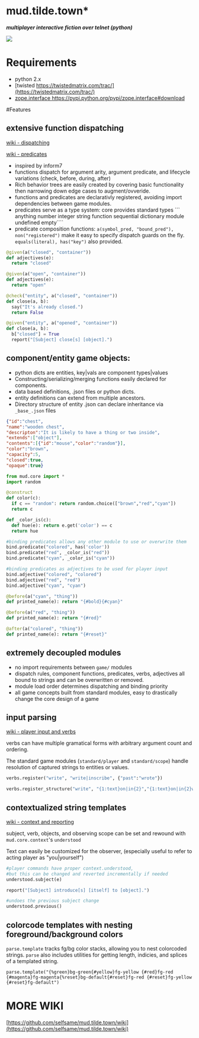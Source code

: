 mud.tilde.town*
==============
***multiplayer interactive fiction over telnet (python)***

![](http://www.selfsamegames.com/screens/showoff.png)

Requirements
================
* python 2.x
* [twisted https://twistedmatrix.com/trac/](https://twistedmatrix.com/trac/)
* [zope.interface https://pypi.python.org/pypi/zope.interface#download
](https://pypi.python.org/pypi/zope.interface#download)


#Features

## extensive function dispatching
[wiki - dispatching](https://github.com/selfsame/mud.tilde.town/wiki/rules)

[wiki - predicates](https://github.com/selfsame/mud.tilde.town/wiki/predicates)

* inspired by inform7
* functions dispatch for argument arity, argument predicate, and lifecycle variations (check, before, during, after)
* Rich behavior trees are easily created by covering basic functionality then narrowing down edge cases to augment/ovveride.
* functions and predicates are declarativly registered, avoiding import dependencies between game modules.
* predicates serve as a type system: core provides standard types ``` anything number integer string function sequential dictionary module undefined empty````
* predicate composition functions: ```a(symbol_pred, "bound_pred"), non("registered")``` make it easy to specify dispatch guards on the fly. ```equals(literal), has("key")``` also provided.


```python
@given(a("closed", "container"))
def adjectives(e):
  return "closed"

@given(a("open", "container"))
def adjectives(e):
  return "open"

@check("entity", a("closed", "container"))
def close(a, b):
  say("It's already closed.")
  return False

@given("entity", a("opened", "container"))
def close(a, b):
  b["closed"] = True
  report("[Subject] close[s] [object].")
```

## component/entity game objects:
* python dicts are entities, key|vals are component types|values
* Constructing/serializing/merging functions easily declared for components.
* data based definitions, .json files or python dicts.
* entity definitions can extend from multiple ancestors.
* Directory structure of entity .json can declare inheritance via ```_base_.json``` files


```json
{"id":"chest",
"name":"wooden chest",
"descripton":"It is likely to have a thing or two inside",
"extends":["object"],
"contents":[{"id":"mouse","color":"random"}],
"color":"brown",
"capacity":5,
"closed":true,
"opaque":true}
```

```python
from mud.core import *
import random

@construct
def color(c):
  if c == "random": return random.choice(["brown","red","cyan"])
  return c

def _color_is(c): 
  def hue(e): return e.get('color') == c
  return hue

#binding predicates allows any other module to use or overwrite them
bind.predicate("colored", has('color'))
bind.predicate("red", _color_is("red"))
bind.predicate("cyan", _color_is("cyan"))

#binding predicates as adjectives to be used for player input
bind.adjective("colored", "colored")
bind.adjective("red", "red")
bind.adjective("cyan", "cyan")

@before(a("cyan", "thing"))
def printed_name(e): return "{#bold}{#cyan}"

@before(a("red", "thing"))
def printed_name(e): return "{#red}"

@after(a("colored", "thing"))
def printed_name(e): return "{#reset}"
```

## extremely decoupled modules
* no import requirements between ```game/``` modules
* dispatch rules, component functions, predicates, verbs, adjectives all bound to strings and can be overwritten or removed.
* module load order determines dispatching and binding priority
* all game concepts built from standard modules, easy to drastically change the core design of a game




## input parsing
[wiki - player input and verbs](https://github.com/selfsame/mud.tilde.town/wiki/verbs)

verbs can have multiple gramatical forms with arbitrary argument count and ordering.

The standard game modules (```standard/player``` and ```standard/scope```) handle resolution of captured strings to entities or values.

```python
verbs.register("write", "write|inscribe", {"past":"wrote"})

verbs.register_structure("write", "{1:text}on|in{2}","{1:text}on|in{2}with|using{3}")
```



## contextualized string templates
[wiki - context and reporting](https://github.com/selfsame/mud.tilde.town/wiki/context)

subject, verb, objects, and observing scope can be set and rewound with ```mud.core.context```'s ```understood```

Text can easily be customized for the observer, (especially useful to refer to acting player as "you|yourself")
```python
#player commands have proper context.understood, 
#but this can be changed and reverted incrementally if needed
understood.subject(e)

report("[Subject] introduce[s] [itself] to [object].")

#undoes the previous subject change 
understood.previous()
```



## colorcode templates with nesting foreground/background colors
```parse.template``` tracks fg/bg color stacks, allowing you to nest colorcoded strings. ```parse``` also includes utilities for getting length, indicies, and splices of a templated string.
```
parse.template("{%green}bg-green{#yellow}fg-yellow {#red}fg-red {#magenta}fg-magenta{%reset}bg-default{#reset}fg-red {#reset}fg-yellow {#reset}fg-default")
```




MORE WIKI
======
[https://github.com/selfsame/mud.tilde.town/wiki](https://github.com/selfsame/mud.tilde.town/wiki)





